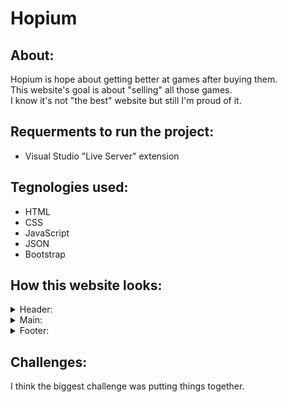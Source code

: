 # Hopium

## About:
Hopium is hope about getting better at games after buying them. </br>
This website's goal is about "selling" all those games. </br>
I know it's not "the best" website but still I'm proud of it.

## Requerments to run the project:
- Visual Studio "Live Server" extension

## Tegnologies used:
- HTML
- CSS
- JavaScript
- JSON
- Bootstrap

## How this website looks:
<details>
  <summary>Header:</summary>
  
  - Beautiful background image with navigation bar and button "See All Games" which redirects you to the "Catalog" section.

  <img src="https://github.com/Yuki69Okita/Hopium/blob/main/assets/images/Screenshots/header.png" alt="header" width="600"/>
  <img src="https://github.com/Yuki69Okita/Hopium/blob/main/assets/images/Screenshots/header_mobile.png" alt="header_mobile" width="200" height="280"/>
</details>

<details>
  <summary>Main:</summary>
  
  - It's showing only "New and Trending" items which they are represented in cards.
  - Those item cards have image, name, description, genres, rating and price.
  <img src="https://github.com/Yuki69Okita/Hopium/blob/main/assets/images/Screenshots/new_trending.png" alt="main_new_trending" width="600" />
  <img src="https://github.com/Yuki69Okita/Hopium/blob/main/assets/images/Screenshots/new_trending_mobile.png" alt="main_new_trending_mobile" width="200" height="280"/>
  </br> </br> </br> </br>

  - In "Discounted" section it's showing items with calculated 20% off price.
  <img src="https://github.com/Yuki69Okita/Hopium/blob/main/assets/images/Screenshots/discounted.png" alt="discounted" width="600" />
  <img src="https://github.com/Yuki69Okita/Hopium/blob/main/assets/images/Screenshots/discounted_mobile.png" alt="discounted_mobile" width="200" height="280"/>
  </br> </br> </br> </br>

  - Section "Catalog" is showing all games without filters and sorting.
  - Also there is text which calculates how many items are showing and filter button which is showing filters description. 
  <img src="https://github.com/Yuki69Okita/Hopium/blob/main/assets/images/Screenshots/catalog.png" alt="catalog" width="600" />
  <img src="https://github.com/Yuki69Okita/Hopium/blob/main/assets/images/Screenshots/catalog_mobile.png" alt="catalog_mobile" width="200" height="280"/>
  </br> </br> </br> </br>

  - "Catalog" section when "Price filter (from 40 euro to 50 euro for PC and from 50 euro to 60 euro for mobile)" is pressed.
  <img src="https://github.com/Yuki69Okita/Hopium/blob/main/assets/images/Screenshots/catalog_w_filter.png" alt="catalog_w_filter" width="600" />
  <img src="https://github.com/Yuki69Okita/Hopium/blob/main/assets/images/Screenshots/catalog_w_filter_mobile.png" alt="catalog_w_filter_mobile" width="200" height="280"/>
  </br> </br> </br> </br>

  - When button "Filter description" is pressed.
  <img src="https://github.com/Yuki69Okita/Hopium/blob/main/assets/images/Screenshots/filters_desctiption.png" alt="filters_desctiption" width="600" />
  <img src="https://github.com/Yuki69Okita/Hopium/blob/main/assets/images/Screenshots/filters_desctiption_mobile.png" alt="filters_desctiption_mobile" width="200" height="280"/>
  </br> </br> </br> </br>

  - When "Alphabetical a-z" is pressed.
  <img src="https://github.com/Yuki69Okita/Hopium/blob/main/assets/images/Screenshots/catalog_w_sorting.png" alt="catalog_w_sorting" width="600" />
  <img src="https://github.com/Yuki69Okita/Hopium/blob/main/assets/images/Screenshots/catalog_w_sorting_mobile.png" alt="catalog_w_sorting_mobile" width="200" height="280"/>
  </br> </br> </br> </br>

  - When item is added to the cart.
  <img src="https://github.com/Yuki69Okita/Hopium/blob/main/assets/images/Screenshots/added_to%20cart.png" alt="added_to_cart" width="600" />
  <img src="https://github.com/Yuki69Okita/Hopium/blob/main/assets/images/Screenshots/added_to%20cart_mobile.png" alt="added_to_cart_mobile" width="200" height="280"/>
</details>

<details>
  <summary>Footer:</summary>
  
  - They are diffrent links in every button.
  <img src="https://github.com/Yuki69Okita/Hopium/blob/main/assets/images/Screenshots/footer.png" alt="footer" width="600" />
  <img src="https://github.com/Yuki69Okita/Hopium/blob/main/assets/images/Screenshots/footer_mobile.png" alt="footer_mobile" width="200" height="80"/>
</details>

## Challenges:
I think the biggest challenge was putting things together.
